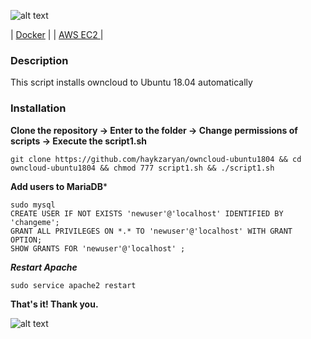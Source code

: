 ![alt text](https://c1.staticflickr.com/9/8777/27871037434_d4b0e83e40_o.png)

| [Docker](https://owncloud.org/) |
| [AWS EC2 ](https://aws.amazon.com/ec2/) |


### Description

This script installs owncloud to Ubuntu 18.04 automatically
  

### Installation


**Clone the repository -> Enter to the folder -> Change permissions of scripts -> Execute the script1.sh**

	git clone https://github.com/haykzaryan/owncloud-ubuntu1804 && cd owncloud-ubuntu1804 && chmod 777 script1.sh && ./script1.sh

**Add users to MariaDB***

	sudo mysql
	CREATE USER IF NOT EXISTS 'newuser'@'localhost' IDENTIFIED BY 'changeme';
 	GRANT ALL PRIVILEGES ON *.* TO 'newuser'@'localhost' WITH GRANT OPTION;
 	SHOW GRANTS FOR 'newuser'@'localhost' ;

***Restart Apache***

	sudo service apache2 restart

**That's it! Thank you.** 

![alt text](https://res.cloudinary.com/teepublic/image/private/s--vzzS_Z2T--/t_Preview/b_rgb:191919,c_limit,f_jpg,h_630,q_90,w_630/v1567163291/production/designs/5791500_0.jpg)

  
 
 
 
